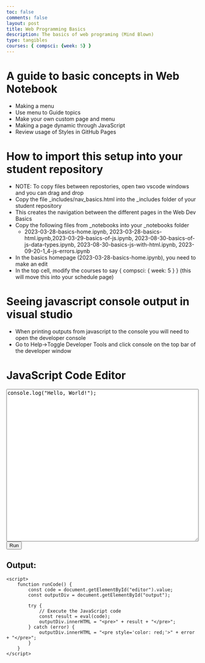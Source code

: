 ```yaml
---
toc: false
comments: false
layout: post
title: Web Programming Basics
description: The basics of web programing (Mind Blown)
type: tangibles
courses: { compsci: {week: 5} }
---
```


# A guide to basic concepts in Web Notebook
- Making a menu
- Use menu to Guide topics
- Make your own custom page and menu
- Making a page dynamic through JavaScript
- Review usage of Styles in GitHub Pages

# How to import this setup into your student repository
- NOTE: To copy files between repostories, open two vscode windows and you can drag and drop
- Copy the file _includes/nav_basics.html into the _includes folder of your student repository
- This creates the navigation between the different pages in the Web Dev Basics
- Copy the following files from _notebooks into your _notebooks folder
  - 2023-03-28-basics-home.ipynb, 2023-03-28-basics-html.ipynb,2023-03-29-basics-of-js.ipynb, 2023-08-30-basics-of-js-data-types.ipynb, 2023-08-30-basics-js-with-html.ipynb, 2023-09-20-1_4-js-errors.ipynb
- In the basics homepage (2023-03-28-basics-home.ipynb), you need to make an edit
- In the top cell, modify the courses to say { compsci: { week: 5 } } (this will move this into your schedule page)

# Seeing javascript console output in visual studio
- When printing outputs from javascript to the console you will need to open the developer console
- Go to Help->Toggle Developer Tools and click console on the top bar of the developer window

<!DOCTYPE html>
<html lang="en">
<head>
    <meta charset="UTF-8">
    <meta name="viewport" content="width=device-width, initial-scale=1.0">
    <title>JavaScript Code Editor</title>
    <style>
        #editor {
            width: 100%;
            height: 400px;
        }
    </style>
</head>
<body>
    <h1>JavaScript Code Editor</h1>
    <textarea id="editor">console.log("Hello, World!");</textarea>
    <button onclick="runCode()">Run</button>
    <h2>Output:</h2>
    <div id="output"></div>

    <script>
        function runCode() {
            const code = document.getElementById("editor").value;
            const outputDiv = document.getElementById("output");

            try {
                // Execute the JavaScript code
                const result = eval(code);
                outputDiv.innerHTML = "<pre>" + result + "</pre>";
            } catch (error) {
                outputDiv.innerHTML = "<pre style='color: red;'>" + error + "</pre>";
            }
        }
    </script>
</body>
</html>